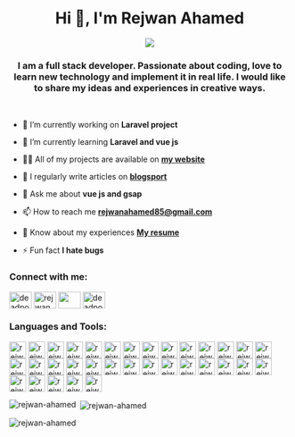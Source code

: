<h1 align="center">Hi 👋, I'm Rejwan Ahamed</h1>

<p align="center" margin-bottom="10px"> <img src="https://blogger.googleusercontent.com/img/b/R29vZ2xl/AVvXsEhYprnbOfD8qdbA1_mFrEMMdDJDawGbJUhaJgZcMEBACH4wsUrbueMCGWnsCcKdM-tBUDBYH1zgOsLWXY9Xpikewi4MxK0dfc-I-5ZYD_hotsJ2UxXud0OQDTFUU057zNUBnH_vHXmILEbNUC5iAKCEsttb1OoujXQkNxPE5FCGVioOmwyEFEmPN8MV/s16000/streamline-icon-coding@400x400%20(1).PNG" /> </p>

<h3 align="center">I am a full stack developer. Passionate about coding, love to learn new technology and implement it in real life. I would like to share my ideas and experiences in creative ways.</h3>

<!-- <p align="left" margin-bottom="10px"> <img src="https://komarev.com/ghpvc/?username=rejwan-ahamed&label=Profile%20views&color=0e75b6&style=flat" alt="rejwan-ahamed" /> </p> -->

<p margin-bottom="10px">&nbsp</p>

- 🔭 I’m currently working on **Laravel project**

- 🌱 I’m currently learning **Laravel and vue js**

- 👨‍💻 All of my projects are available on  <a href="https://mynewapp-efa8f.web.app/works.html" target="blank"> **my website**</a>

- 📝 I regularly write articles on  <a href="https://deadpoolzrx1.blogspot.com/" target="blank"> **blogsport**</a>

- 💬 Ask me about **vue js and gsap**

- 📫 How to reach me **rejwanahamed85@gmail.com**

- 📄 Know about my experiences <a href="https://drive.google.com/file/d/1AIAGfjdmfKh34-nPQJn4wJc8CSSpj6u2/view" target="blank"> **My resume**</a>
- ⚡ Fun fact **I hate bugs**

<h3 align="left">Connect with me:</h3>
<p align="left">
<a href="https://fb.com/deadpool.zrx.9" target="blank"><img align="center" src="https://firebasestorage.googleapis.com/v0/b/profile2-66046.appspot.com/o/Facebook.svg?alt=media&token=d407bf0a-635d-4e67-8682-996a5e035507" alt="deadpool.zrx.9" height="30" width="40" /></a>
<a href="https://instagram.com/rejwan_ahamed85" target="blank"><img align="center" src="https://firebasestorage.googleapis.com/v0/b/profile2-66046.appspot.com/o/instagram.svg?alt=media&token=17cf2818-f634-4c4b-a07a-2a08c55ad398" alt="rejwan_ahamed85" height="30" width="40" /></a>
<a href="https://dribbble.com/556s6ddfrfr" target="blank"><img align="center" src="https://firebasestorage.googleapis.com/v0/b/profile2-66046.appspot.com/o/dribbble.svg?alt=media&token=37575a31-ad30-4be5-865e-c3d094f4fb29" height="30" width="40" /></a>
<a href="https://www.behance.net/deadpoolzrx" target="blank"><img align="center" src="https://firebasestorage.googleapis.com/v0/b/profile2-66046.appspot.com/o/behance.svg?alt=media&token=0908dbcd-42ca-4634-8596-6c41e4aaad7a" alt="deadpoolzrx" height="30" width="40" /></a>
</p>

<h3 align="left">Languages and Tools:</h3>
<p align="left"> 
  <img align="center" width="30px" height="30px" margin-bottom="10px" src="https://firebasestorage.googleapis.com/v0/b/profile2-66046.appspot.com/o/html_5.svg?alt=media&token=9c5f1917-eef3-48b7-b211-518f63cae1b3" alt="rejwan-ahamed" />
  <img align="center" width="30px" height="30px" margin-bottom="10px" src="https://firebasestorage.googleapis.com/v0/b/profile2-66046.appspot.com/o/css_3.svg?alt=media&token=962bef5d-a442-4d5d-b8ae-cb7eb81e7f11" alt="rejwan-ahamed" />
  <img align="center" width="30px" height="30px" margin-bottom="10px" src="https://firebasestorage.googleapis.com/v0/b/profile2-66046.appspot.com/o/js.svg?alt=media&token=c212447b-eed2-47d1-9e06-59cd6000a19e" alt="rejwan-ahamed" />
  <img align="center" width="30px" height="30px" margin-bottom="10px" src="https://firebasestorage.googleapis.com/v0/b/profile2-66046.appspot.com/o/jquery.svg?alt=media&token=58e597a3-49f9-4fa8-8779-c8d549c00988" alt="rejwan-ahamed" />
  <img align="center" width="30px" height="30px" margin-bottom="10px" src="https://firebasestorage.googleapis.com/v0/b/profile2-66046.appspot.com/o/vue.svg?alt=media&token=d256d187-ff7d-4fc7-b33a-210d5bbcd747" alt="rejwan-ahamed" />
  <img align="center" width="30px" height="30px" margin-bottom="10px" src="https://firebasestorage.googleapis.com/v0/b/profile2-66046.appspot.com/o/nuxt-2.svg?alt=media&token=60f7af27-a759-4c70-8726-54fa157a01c5" alt="rejwan-ahamed" />
  <img align="center" width="30px" height="30px" margin-bottom="10px" src="https://firebasestorage.googleapis.com/v0/b/profile2-66046.appspot.com/o/php.svg?alt=media&token=108c1f5d-a1ac-4c45-bff6-222b5a1da783" alt="rejwan-ahamed" />
  <img align="center" width="30px" height="30px" margin-bottom="10px" src="https://firebasestorage.googleapis.com/v0/b/profile2-66046.appspot.com/o/laravel-2.svg?alt=media&token=1fbe0d47-72f4-4c44-89b5-c79a93e8f322" alt="rejwan-ahamed" />
  <img align="center" width="30px" height="30px" margin-bottom="10px" src="https://firebasestorage.googleapis.com/v0/b/profile2-66046.appspot.com/o/sublime_text.svg?alt=media&token=65e34e55-2369-4745-a608-0c5f8a8fb05a" alt="rejwan-ahamed" />
  <img align="center" width="30px" height="30px" margin-bottom="10px" src="https://firebasestorage.googleapis.com/v0/b/profile2-66046.appspot.com/o/vs_code.svg?alt=media&token=173d16aa-6f35-409f-9022-1b6db7ae16da" alt="rejwan-ahamed" />
  <img align="center" width="30px" height="30px" margin-bottom="10px" src="https://firebasestorage.googleapis.com/v0/b/profile2-66046.appspot.com/o/bootstrap-5-1.svg?alt=media&token=aaa6737c-1cf9-497b-b857-3b2377f0aab3" alt="rejwan-ahamed" />
  <img align="center" width="30px" height="30px" margin-bottom="10px" src="https://firebasestorage.googleapis.com/v0/b/profile2-66046.appspot.com/o/tailwind-css-2.svg?alt=media&token=cd427171-8fcf-4191-b4c6-4207e8a1e8eb" alt="rejwan-ahamed" />
  <img align="center" width="30px" height="30px" margin-bottom="10px" src="https://firebasestorage.googleapis.com/v0/b/profile2-66046.appspot.com/o/sass-1.svg?alt=media&token=dda0d041-b6c1-4fbc-9512-816087612180" alt="rejwan-ahamed" />
  <img align="center" width="30px" height="30px" margin-bottom="10px" src="https://firebasestorage.googleapis.com/v0/b/profile2-66046.appspot.com/o/gsap-greensock.svg?alt=media&token=c240fa76-6feb-4d74-8f99-5942041eb1ec" alt="rejwan-ahamed" />
  <img align="center" width="30px" height="30px" margin-bottom="10px" src="https://firebasestorage.googleapis.com/v0/b/profile2-66046.appspot.com/o/github-icon-1.svg?alt=media&token=f4ad0cf2-9c74-4f5c-93e2-3270224e684d" alt="rejwan-ahamed" />
  <img align="center" width="30px" height="30px" margin-bottom="10px" src="https://firebasestorage.googleapis.com/v0/b/profile2-66046.appspot.com/o/git.svg?alt=media&token=4dc16fff-a177-4d2b-bd7f-7f034027c41f" alt="rejwan-ahamed" />
  <img align="center" width="30px" height="30px" margin-bottom="10px" src="https://firebasestorage.googleapis.com/v0/b/profile2-66046.appspot.com/o/mysql-6.svg?alt=media&token=1aa87428-c3d8-4760-8377-a7a946cfe16e" alt="rejwan-ahamed" />
  <img align="center" width="30px" height="30px" margin-bottom="10px" src="https://firebasestorage.googleapis.com/v0/b/profile2-66046.appspot.com/o/postgresql.svg?alt=media&token=0c0b7d98-b438-421c-befd-eeb1984db46b" alt="rejwan-ahamed" />
  <img align="center" width="30px" height="30px" margin-bottom="10px" src="https://firebasestorage.googleapis.com/v0/b/profile2-66046.appspot.com/o/mongodb-icon-1.svg?alt=media&token=aeab4229-1f4c-4366-a874-dd6a62efc3eb" alt="rejwan-ahamed" />
  <img align="center" width="30px" height="30px" margin-bottom="10px" src="https://firebasestorage.googleapis.com/v0/b/profile2-66046.appspot.com/o/firebase-1.svg?alt=media&token=543293b5-a107-4763-b0ba-e25477848f6d" alt="rejwan-ahamed" />
  <img align="center" width="30px" height="30px" margin-bottom="10px" src="https://camo.githubusercontent.com/93b32389bf746009ca2370de7fe06c3b5146f4c99d99df65994f9ced0ba41685/68747470733a2f2f7777772e766563746f726c6f676f2e7a6f6e652f6c6f676f732f676574706f73746d616e2f676574706f73746d616e2d69636f6e2e737667" alt="rejwan-ahamed" />
  <img align="center" width="30px" height="30px" margin-bottom="10px" src="https://camo.githubusercontent.com/d54cb8a71c6e700018b4d1390e6178d544f5713b618cb11e3d9513640a82d0c9/68747470733a2f2f7777772e766563746f726c6f676f2e7a6f6e652f6c6f676f732f646172746c616e672f646172746c616e672d69636f6e2e737667" alt="rejwan-ahamed" />
  <img align="center" width="30px" height="30px" margin-bottom="10px" src="https://camo.githubusercontent.com/114aa59f6bfe1ff7ef3444fbb224078eb6a32c43f0ed03a6c0c3e6df67e049ec/68747470733a2f2f7777772e766563746f726c6f676f2e7a6f6e652f6c6f676f732f666c7574746572696f2f666c7574746572696f2d69636f6e2e737667" alt="rejwan-ahamed" />
  <img align="center" width="30px" height="30px" margin-bottom="10px" src="https://camo.githubusercontent.com/e9260bba75c7a6f9e30276308981e7d1b0539d9244bf98b2716aaece7a810cc0/68747470733a2f2f7777772e766563746f726c6f676f2e7a6f6e652f6c6f676f732f6672616d65722f6672616d65722d69636f6e2e737667" alt="rejwan-ahamed" />
  <img align="center" width="30px" height="30px" margin-bottom="10px" src="https://camo.githubusercontent.com/ed93c2b000a76ceaad1503e7eb9356591b885227e82a36a005b9d3498b303ba5/68747470733a2f2f7777772e766563746f726c6f676f2e7a6f6e652f6c6f676f732f6669676d612f6669676d612d69636f6e2e737667" alt="rejwan-ahamed" />
  <img align="center" width="30px" height="30px" margin-bottom="10px" src="https://firebasestorage.googleapis.com/v0/b/profile2-66046.appspot.com/o/sketch.svg?alt=media&token=6ebbbe69-558d-4f9a-95ac-680fcf10bc29" alt="rejwan-ahamed" />
  <img align="center" width="30px" height="30px" margin-bottom="10px" src="https://firebasestorage.googleapis.com/v0/b/profile2-66046.appspot.com/o/wordpress.svg?alt=media&token=95b8b475-cc33-4fc4-9a24-7bfc3c39653a" alt="rejwan-ahamed" />
  <img align="center" width="30px" height="30px" margin-bottom="10px" src="https://firebasestorage.googleapis.com/v0/b/profile2-66046.appspot.com/o/codepen.svg?alt=media&token=665d9035-25d0-45ac-805f-4ffd098aba88" alt="rejwan-ahamed" />
  <img align="center" width="30px" height="30px" margin-bottom="10px" src="https://firebasestorage.googleapis.com/v0/b/profile2-66046.appspot.com/o/adobe_photoshop.svg?alt=media&token=aacd9e59-156f-482a-9432-75d1e741de96" alt="rejwan-ahamed" />
  <img align="center" width="30px" height="30px" margin-bottom="10px" src="https://firebasestorage.googleapis.com/v0/b/profile2-66046.appspot.com/o/adobe_xd.svg?alt=media&token=1e8969df-5b1d-4710-b57d-09a7de427100" alt="rejwan-ahamed" />
  <img align="center" width="30px" height="30px" margin-bottom="10px" src="https://firebasestorage.googleapis.com/v0/b/profile2-66046.appspot.com/o/adobe_after_effects.svg?alt=media&token=b5a935bf-c961-41e3-bf97-cdce729cface" alt="rejwan-ahamed" />
  <img align="center" width="30px" height="30px" margin-bottom="10px" src="https://firebasestorage.googleapis.com/v0/b/profile2-66046.appspot.com/o/adobe_illustrator.svg?alt=media&token=166f22d9-4ed3-405b-9260-5ece31c0ba72" alt="rejwan-ahamed" />
  <img align="center" width="30px" height="30px" margin-bottom="10px" src="https://firebasestorage.googleapis.com/v0/b/profile2-66046.appspot.com/o/adobe_indesign.svg?alt=media&token=58384987-911e-4183-b1ab-4d1b417075de" alt="rejwan-ahamed" />
</p>

<p><img align="left" src="https://github-readme-stats.vercel.app/api/top-langs?username=rejwan-ahamed&show_icons=true&locale=en&layout=compact" alt="rejwan-ahamed" /></p>

<p>&nbsp;<img align="center" src="https://github-readme-stats.vercel.app/api?username=rejwan-ahamed&show_icons=true&locale=en" alt="rejwan-ahamed" /></p>

<p><img align="center" src="https://github-readme-streak-stats.herokuapp.com/?user=rejwan-ahamed&" alt="rejwan-ahamed" /></p>
